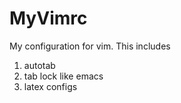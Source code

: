 MyVimrc
=======

My configuration for vim. This includes

1. autotab
2. tab lock like emacs
3. latex configs
